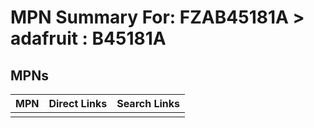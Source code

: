 



# MPN Summary For: FZAB45181A > adafruit : B45181A

## MPNs
  

|MPN|Direct Links|Search Links|
| :--- | :--- | :--- |
||||
